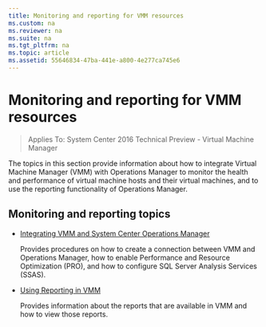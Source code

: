 ```yaml
---
title: Monitoring and reporting for VMM resources
ms.custom: na
ms.reviewer: na
ms.suite: na
ms.tgt_pltfrm: na
ms.topic: article
ms.assetid: 55646834-47ba-441e-a800-4e277ca745e6
---
```

# Monitoring and reporting for VMM resources

>Applies To: System Center 2016 Technical Preview - Virtual Machine Manager

The topics in this section provide information about how to integrate Virtual Machine Manager (VMM) with Operations Manager to monitor the health and performance of virtual machine hosts and their virtual machines, and to use the reporting functionality of Operations Manager.

## Monitoring and reporting topics

-   [Integrating VMM and System Center Operations Manager](Integrating-VMM-and-System-Center-Operations-Manager.md)

    Provides procedures on how to create a connection between VMM and Operations Manager, how to enable Performance and Resource Optimization (PRO), and how to configure SQL Server Analysis Services (SSAS).

-   [Using Reporting in VMM](Using-Reporting-in-VMM.md)

    Provides information about the reports that are available in VMM and how to view those reports.




